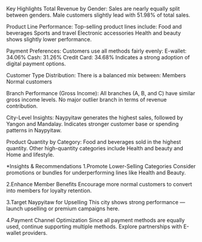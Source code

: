 Key Highlights
Total Revenue by Gender:
  Sales are nearly equally split between genders.
  Male customers slightly lead with 51.98% of total sales.
  
Product Line Performance:
  Top-selling product lines include:
    Food and beverages
    Sports and travel
    Electronic accessories
  Health and beauty shows slightly lower performance.
  
Payment Preferences:
  Customers use all methods fairly evenly:
    E-wallet: 34.06%
    Cash: 31.26%
    Credit Card: 34.68%
  Indicates a strong adoption of digital payment options.

Customer Type Distribution:
  There is a balanced mix between:
    Members
    Normal customers

Branch Performance (Gross Income):
  All branches (A, B, and C) have similar gross income levels.
  No major outlier branch in terms of revenue contribution.

City-Level Insights:
  Naypyitaw generates the highest sales, followed by Yangon and Mandalay.
  Indicates stronger customer base or spending patterns in Naypyitaw.

Product Quantity by Category:
  Food and beverages sold in the highest quantity.
  Other high-quantity categories include Health and beauty and Home and lifestyle.

*Insights & Recommendations
1.Promote Lower-Selling Categories
Consider promotions or bundles for underperforming lines like Health and Beauty.

2.Enhance Member Benefits
Encourage more normal customers to convert into members for loyalty retention.

3.Target Naypyitaw for Upselling
This city shows strong performance — launch upselling or premium campaigns here.

4.Payment Channel Optimization
Since all payment methods are equally used, continue supporting multiple methods.
Explore partnerships with E-wallet providers.
